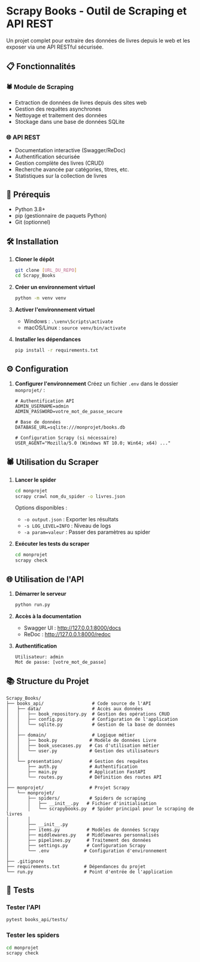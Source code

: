 # Scrapy Books - Outil de Scraping et API REST

Un projet complet pour extraire des données de livres depuis le web et les exposer via une API RESTful sécurisée.

## 📋 Fonctionnalités

### 🕷️ Module de Scraping
- Extraction de données de livres depuis des sites web
- Gestion des requêtes asynchrones
- Nettoyage et traitement des données
- Stockage dans une base de données SQLite

### 🌐 API REST
- Documentation interactive (Swagger/ReDoc)
- Authentification sécurisée
- Gestion complète des livres (CRUD)
- Recherche avancée par catégories, titres, etc.
- Statistiques sur la collection de livres

## 🚀 Prérequis

- Python 3.8+
- pip (gestionnaire de paquets Python)
- Git (optionnel)

## 🛠 Installation

1. **Cloner le dépôt**
   ```bash
   git clone [URL_DU_REPO]
   cd Scrapy_Books
   ```

2. **Créer un environnement virtuel**
   ```bash
   python -m venv venv
   ```

3. **Activer l'environnement virtuel**
   - Windows : `.\venv\Scripts\activate`
   - macOS/Linux : `source venv/bin/activate`

4. **Installer les dépendances**
   ```bash
   pip install -r requirements.txt
   ```

## ⚙ Configuration

1. **Configurer l'environnement**
   Créez un fichier `.env` dans le dossier `monprojet/` :
   ```env
   # Authentification API
   ADMIN_USERNAME=admin
   ADMIN_PASSWORD=votre_mot_de_passe_secure
   
   # Base de données
   DATABASE_URL=sqlite:///monprojet/books.db
   
   # Configuration Scrapy (si nécessaire)
   USER_AGENT="Mozilla/5.0 (Windows NT 10.0; Win64; x64) ..."
   ```

## 🕷️ Utilisation du Scraper

1. **Lancer le spider**
   ```bash
   cd monprojet
   scrapy crawl nom_du_spider -o livres.json
   ```

   Options disponibles :
   - `-o output.json` : Exporter les résultats
   - `-s LOG_LEVEL=INFO` : Niveau de logs
   - `-a param=valeur` : Passer des paramètres au spider

2. **Exécuter les tests du scraper**
   ```bash
   cd monprojet
   scrapy check
   ```

## 🌐 Utilisation de l'API

1. **Démarrer le serveur**
   ```bash
   python run.py
   ```

2. **Accès à la documentation**
   - Swagger UI : http://127.0.0.1:8000/docs
   - ReDoc : http://127.0.0.1:8000/redoc

3. **Authentification**
   ```
   Utilisateur: admin
   Mot de passe: [votre_mot_de_passe]
   ```

## 📚 Structure du Projet

```
Scrapy_Books/
├── books_api/                  # Code source de l'API
│   ├── data/                   # Accès aux données
│   │   ├── book_repository.py  # Gestion des opérations CRUD
│   │   ├── config.py           # Configuration de l'application
│   │   └── sqlite.py           # Gestion de la base de données
│   │
│   ├── domain/                 # Logique métier
│   │   ├── book.py            # Modèle de données Livre
│   │   ├── book_usecases.py   # Cas d'utilisation métier
│   │   └── user.py            # Gestion des utilisateurs
│   │
│   └── presentation/          # Gestion des requêtes
│       ├── auth.py            # Authentification
│       ├── main.py            # Application FastAPI
│       └── routes.py          # Définition des routes API
│
├── monprojet/                 # Projet Scrapy
│   └── monprojet/
│       ├── spiders/           # Spiders de scraping
│       │   ├── __init__.py   # Fichier d'initialisation
│       │   └── scrapybooks.py  # Spider principal pour le scraping de livres
│       │
│       ├── __init__.py
│       ├── items.py          # Modèles de données Scrapy
│       ├── middlewares.py    # Middlewares personnalisés
│       ├── pipelines.py      # Traitement des données
│       ├── settings.py       # Configuration Scrapy
│       └── .env             # Configuration d'environnement
│
├── .gitignore
├── requirements.txt         # Dépendances du projet
└── run.py                   # Point d'entrée de l'application
```

## 🧪 Tests

### Tester l'API
```bash
pytest books_api/tests/
```

### Tester les spiders
```bash
cd monprojet
scrapy check
```
